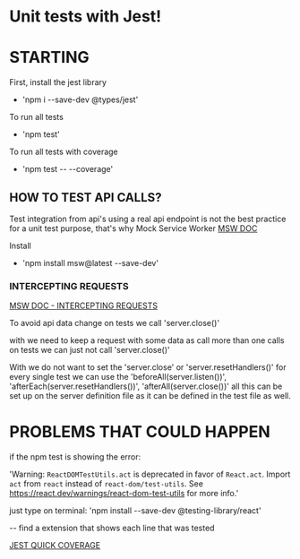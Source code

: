 # Unit tests with Jest!

# STARTING

First, install the jest library
- 'npm i --save-dev @types/jest'

To run all tests
- 'npm test'

To run all tests with coverage
- 'npm test -- --coverage'

## HOW TO TEST API CALLS?

Test integration from api's using a real api endpoint is not the best practice for a unit test purpose, that's why Mock Service Worker
[MSW DOC](https://mswjs.io/docs/getting-started)

Install 
- 'npm install msw@latest --save-dev'

### INTERCEPTING REQUESTS
[MSW DOC - INTERCEPTING REQUESTS](https://mswjs.io/docs/basics/intercepting-requests)

To avoid api data change on tests we call 'server.close()'

with we need to keep a request with some data as call more than one calls on tests we can just not call 'server.close()'

With we do not want to set the 'server.close' or 'server.resetHandlers()' for every single test we can use the 'beforeAll(server.listen())', 'afterEach(server.resetHandlers())', 'afterAll(server.close())' all this 
can be set up on the server definition file as it can be defined in the test file as well.
# PROBLEMS THAT COULD HAPPEN
if the npm test is showing the error:

'Warning: `ReactDOMTestUtils.act` is deprecated in favor of `React.act`. Import `act` from `react` instead of `react-dom/test-utils`. See https://react.dev/warnings/react-dom-test-utils for more info.'

just type on terminal:
'npm install --save-dev @testing-library/react'

-- find a extension that shows each line that was tested

[JEST QUICK COVERAGE](https://marketplace.visualstudio.com/items?itemName=RukshanDias.jest-coverage)
